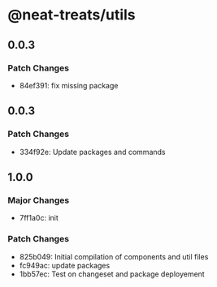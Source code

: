 # @neat-treats/utils

## 0.0.3

### Patch Changes

- 84ef391: fix missing package

## 0.0.3

### Patch Changes

- 334f92e: Update packages and commands

## 1.0.0

### Major Changes

- 7ff1a0c: init

### Patch Changes

- 825b049: Initial compilation of components and util files
- fc949ac: update packages
- 1bb57ec: Test on changeset and package deployement
